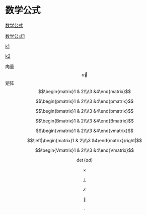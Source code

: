 # 数学公式

[数学公式](https://juejin.im/post/5a6721bd518825733201c4a2)

[数学公式1](http://blog.lisp4fun.com/2017/11/01/formula)

[k1](https://www.jianshu.com/p/e74eb43960a1)

[k2](https://blog.csdn.net/ip_v5/article/details/55189428)

向量  
$$\vec{a}$$ 矩阵 $$\begin{matrix}1 & 2\\\\3 &4\end{matrix}$$

$$\begin{pmatrix}1 & 2\\\\3 &4\end{pmatrix}$$

$$\begin{bmatrix}1 & 2\\\\3 &4\end{bmatrix}$$

$$\begin{Bmatrix}1 & 2\\\\3 &4\end{Bmatrix}$$

$$\begin{vmatrix}1 & 2\\\\3 &4\end{vmatrix}$$

$$\left|\begin{matrix}1 & 2\\\\3 &4\end{matrix}\right|$$

$$\begin{Vmatrix}1 & 2\\\\3 &4\end{Vmatrix}$$

$$\det(ad)$$

$$\times$$

$$\bot$$

$$\angle$$

$$\parallel$$

$$\cdot$$

